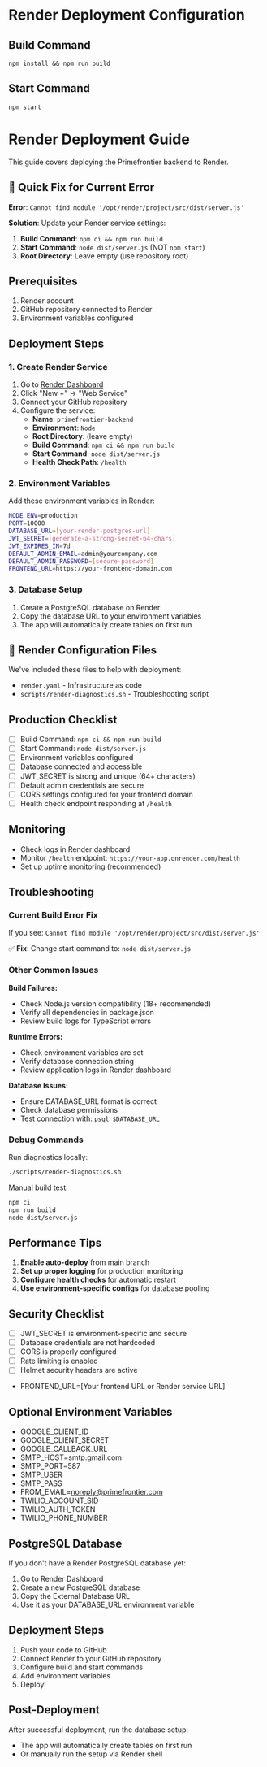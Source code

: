 # Render Deployment Configuration

## Build Command
```
npm install && npm run build
```

## Start Command  
```
npm start
```

# Render Deployment Guide

This guide covers deploying the Primefrontier backend to Render.

## 🚨 Quick Fix for Current Error

**Error**: `Cannot find module '/opt/render/project/src/dist/server.js'`

**Solution**: Update your Render service settings:

1. **Build Command**: `npm ci && npm run build`
2. **Start Command**: `node dist/server.js` (NOT `npm start`)
3. **Root Directory**: Leave empty (use repository root)

## Prerequisites

1. Render account
2. GitHub repository connected to Render  
3. Environment variables configured

## Deployment Steps

### 1. Create Render Service

1. Go to [Render Dashboard](https://dashboard.render.com)
2. Click "New +" → "Web Service"
3. Connect your GitHub repository
4. Configure the service:
   - **Name**: `primefrontier-backend`
   - **Environment**: `Node`
   - **Root Directory**: (leave empty)
   - **Build Command**: `npm ci && npm run build`
   - **Start Command**: `node dist/server.js`
   - **Health Check Path**: `/health`

### 2. Environment Variables

Add these environment variables in Render:

```bash
NODE_ENV=production
PORT=10000
DATABASE_URL=[your-render-postgres-url]
JWT_SECRET=[generate-a-strong-secret-64-chars]
JWT_EXPIRES_IN=7d
DEFAULT_ADMIN_EMAIL=admin@yourcompany.com
DEFAULT_ADMIN_PASSWORD=[secure-password]
FRONTEND_URL=https://your-frontend-domain.com
```

### 3. Database Setup

1. Create a PostgreSQL database on Render
2. Copy the database URL to your environment variables
3. The app will automatically create tables on first run

## 🔧 Render Configuration Files

We've included these files to help with deployment:

- `render.yaml` - Infrastructure as code
- `scripts/render-diagnostics.sh` - Troubleshooting script

## Production Checklist

- [ ] Build Command: `npm ci && npm run build`
- [ ] Start Command: `node dist/server.js`  
- [ ] Environment variables configured
- [ ] Database connected and accessible
- [ ] JWT_SECRET is strong and unique (64+ characters)
- [ ] Default admin credentials are secure
- [ ] CORS settings configured for your frontend domain
- [ ] Health check endpoint responding at `/health`

## Monitoring

- Check logs in Render dashboard
- Monitor `/health` endpoint: `https://your-app.onrender.com/health`
- Set up uptime monitoring (recommended)

## Troubleshooting

### Current Build Error Fix

If you see: `Cannot find module '/opt/render/project/src/dist/server.js'`

✅ **Fix**: Change start command to: `node dist/server.js`

### Other Common Issues

**Build Failures:**
- Check Node.js version compatibility (18+ recommended)
- Verify all dependencies in package.json
- Review build logs for TypeScript errors

**Runtime Errors:**
- Check environment variables are set
- Verify database connection string
- Review application logs in Render dashboard

**Database Issues:**
- Ensure DATABASE_URL format is correct
- Check database permissions
- Test connection with: `psql $DATABASE_URL`

### Debug Commands

Run diagnostics locally:
```bash
./scripts/render-diagnostics.sh
```

Manual build test:
```bash
npm ci
npm run build
node dist/server.js
```

## Performance Tips

1. **Enable auto-deploy** from main branch
2. **Set up proper logging** for production monitoring
3. **Configure health checks** for automatic restart
4. **Use environment-specific configs** for database pooling

## Security Checklist

- [ ] JWT_SECRET is environment-specific and secure
- [ ] Database credentials are not hardcoded
- [ ] CORS is properly configured
- [ ] Rate limiting is enabled
- [ ] Helmet security headers are active
- FRONTEND_URL=[Your frontend URL or Render service URL]

## Optional Environment Variables
- GOOGLE_CLIENT_ID
- GOOGLE_CLIENT_SECRET  
- GOOGLE_CALLBACK_URL
- SMTP_HOST=smtp.gmail.com
- SMTP_PORT=587
- SMTP_USER
- SMTP_PASS
- FROM_EMAIL=noreply@primefrontier.com
- TWILIO_ACCOUNT_SID
- TWILIO_AUTH_TOKEN
- TWILIO_PHONE_NUMBER

## PostgreSQL Database
If you don't have a Render PostgreSQL database yet:
1. Go to Render Dashboard
2. Create a new PostgreSQL database
3. Copy the External Database URL
4. Use it as your DATABASE_URL environment variable

## Deployment Steps
1. Push your code to GitHub
2. Connect Render to your GitHub repository
3. Configure build and start commands
4. Add environment variables
5. Deploy!

## Post-Deployment
After successful deployment, run the database setup:
- The app will automatically create tables on first run
- Or manually run the setup via Render shell